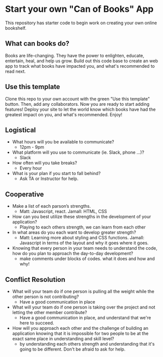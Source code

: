# Start your own "Can of Books" App

This repository has starter code to begin work on creating your own online bookshelf.

## What can books do?

Books are life-changing. They have the power to enlighten, educate, entertain, heal, and help us grow. Build out this code base to create an web app to track what books have impacted you, and what's recommended to read next.

## Use this template

Clone this repo to your own account with the green "Use this template" button. Then, add any collaborators. Now you are ready to start adding features! Deploy your site to let the world know which books have had the greatest impact on you, and what's recommended. Enjoy!

## Logistical

- What hours will you be available to communicate?
  - 12pm - 9pm
- What platform will you use to communicate (ie. Slack, phone …)?
  - Slack
- How often will you take breaks?
  - Every hour
- What is your plan if you start to fall behind?
  - Ask TA or Instructor for help.

## Cooperative 

- Make a list of each parson’s strengths.
  - Matt: Javascript, react. Jamall: HTML, CSS
- How can you best utilize these strengths in the development of your application?
  - Playing to each others strength, we can learn from each other
- In what areas do you each want to develop greater strength?
  - Matt: Learning more about styling and CSS functions. Jamall: Javascript in terms of the layout and why it goes where it goes.
- Knowing that every person in your team needs to understand the code, how do you   plan to approach the day-to-day development? 
  - make comments under blocks of codes. what it does and how and why!

## Conflict Resolution

- What will your team do if one person is pulling all the weight while the other person is not contributing?
  - Have a good communication in place
- What will your team do if one person is taking over the project and not letting the other member contribute?
  - Have a good communication in place, and understand that we're here to succeed.
- How will you approach each other and the challenge of building an application knowing that it is impossible for two people to be at the exact same place in understanding and skill level?
  - by understanding each others strength and understanding that it's going to be different. Don't be afraid to ask for help.
  